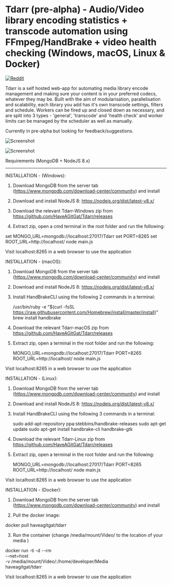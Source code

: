 # Tdarr (pre-alpha) - Audio/Video library encoding statistics + transcode automation using FFmpeg/HandBrake + video health checking (Windows, macOS, Linux & Docker)

[![Reddit](https://img.shields.io/badge/Reddit-HBBatchBeast-FF5700.svg?style=flat-square)](https://www.reddit.com/r/Tdarr/) 

Tdarr is a self hosted web-app for automating media library encode management and making sure your content is in your preferred codecs, whatever they may be. Built with the aim of modularisation, parallelisation and scalability, each library you add has it's own transcode settings, filters and schedule. Workers can be fired up and closed down as necessary, and are split into 3 types - 'general', 'transcode' and 'health check' and worker limits can be managed by the scheduler as well as manually. 

Currently in pre-alpha but looking for feedback/suggestions. 

![Screenshot](https://i.imgur.com/fabZThG.png)

![Screenshot](https://i.imgur.com/wfhrjhy.png)


Requirements (MongoDB + NodeJS 8.x)

---------------------------------------------------------------------------------------

INSTALLATION - (Windows):

1. Download MongoDB from the server tab (https://www.mongodb.com/download-center/community) and install

2. Download and install NodeJS 8: https://nodejs.org/dist/latest-v8.x/

3. Download the relevant Tdarr-Windows zip from https://github.com/HaveAGitGat/Tdarr/releases

4. Extract zip, open a cmd terminal in the root folder and run the following:

  set MONGO_URL=mongodb://localhost:27017/Tdarr
  set PORT=8265 
  set ROOT_URL=http://localhost/
  node main.js
  
Visit localhost:8265 in a web browser to use the application
  

INSTALLATION - (macOS):

1. Download MongoDB from the server tab (https://www.mongodb.com/download-center/community) and install

2. Download and install NodeJS 8: https://nodejs.org/dist/latest-v8.x/

3. Install HandBrakeCLI using the following 2 commands in a terminal:

    /usr/bin/ruby -e "$(curl -fsSL https://raw.githubusercontent.com/Homebrew/install/master/install)"
    brew install handbrake

4. Download the relevant Tdarr-macOS zip from https://github.com/HaveAGitGat/Tdarr/releases

5. Extract zip, open a terminal in the root folder and run the following:

    MONGO_URL=mongodb://localhost:27017/Tdarr PORT=8265 ROOT_URL=http://localhost/ node main.js
  
Visit localhost:8265 in a web browser to use the application

INSTALLATION - (Linux):

1. Download MongoDB from the server tab (https://www.mongodb.com/download-center/community) and install

2. Download and install NodeJS 8: https://nodejs.org/dist/latest-v8.x/

3. Install HandBrakeCLI using the following 3 commands in a terminal:

    sudo add-apt-repository ppa:stebbins/handbrake-releases
    sudo apt-get update
    sudo apt-get install handbrake-cli handbrake-gtk

4. Download the relevant Tdarr-Linux zip from https://github.com/HaveAGitGat/Tdarr/releases

5. Extract zip, open a terminal in the root folder and run the following:

    MONGO_URL=mongodb://localhost:27017/Tdarr PORT=8265 ROOT_URL=http://localhost/ node main.js

Visit localhost:8265 in a web browser to use the application

INSTALLATION - (Docker):

1. Download MongoDB from the server tab (https://www.mongodb.com/download-center/community) and install

2. Pull the docker image:

  docker pull haveagitgat/tdarr

3. Run the container (change /media/mount/Video/ to the location of your media )

docker run -ti -d --rm \
        --net=host \
        -v /media/mount/Video/:/home/developer/Media \
        haveagitgat/tdarr
        
        
Visit localhost:8265 in a web browser to use the application



        






